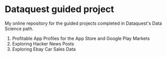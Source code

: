 # Dataquest guided project

My online repository for the guided projects completed in Dataquest's Data Science path.

1) Profitable App Profiles for the App Store and Google Play Markets
2) Exploring Hacker News Posts
3) Exploring Ebay Car Sales Data
